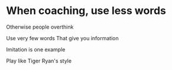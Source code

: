 # When coaching, use less words

Otherwise people overthink

Use very few words
That give you information

Imitation is one example

Play like Tiger
Ryan's style